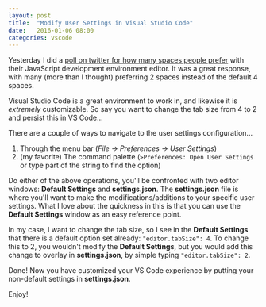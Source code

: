 ```yaml
---
layout: post
title:  "Modify User Settings in Visual Studio Code"
date:   2016-01-06 08:00
categories: vscode 
---
```

Yesterday I did a [poll on twitter for how many spaces people prefer](https://twitter.com/tr_stringer/status/684488544992292865) with their JavaScript development environment editor.  It was a great response, with many (more than I thought) preferring 2 spaces instead of the default 4 spaces.

Visual Studio Code is a great environment to work in, and likewise it is *extremely* customizable.  So say you want to change the tab size from 4 to 2 and persist this in VS Code...

There are a couple of ways to navigate to the user settings configuration...

1. Through the menu bar (*File -> Preferences -> User Settings*)
2. (my favorite) The command palette (`>Preferences: Open User Settings` or type part of the string to find the option)
 
Do either of the above operations, you'll be confronted with two editor windows: **Default Settings** and **settings.json**.  The **settings.json** file is where you'll want to make the modifications/additions to your specific user settings.  What I love about the quickness in this is that you can use the **Default Settings** window as an easy reference point.

In my case, I want to change the tab size, so I see in the **Default Settings** that there is a default option set already: `"editor.tabSize": 4`.  To change this to 2, you wouldn't modify the **Default Settings**, but you would add this change to overlay in **settings.json**, by simple typing `"editor.tabSize": 2`.

Done!  Now you have customized your VS Code experience by putting your non-default settings in **settings.json**.

Enjoy!